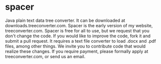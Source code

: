 # spacer
Java plain text data tree converter. 
It can be downloaded at downloads.treeconverter.com.
Spacer is the early version of my website, treeconverter.com.
Spacer is free for all to use, but we request that you don't change the code. 
If you would like to improve the code, fork it and submit a pull request. 
It requires a text file converter to load .docx and .pdf files, among other things.
We invite you to contribute code that would realize these changes.
If you require payment, please formally apply at treeconverter.com, or send us an email.
